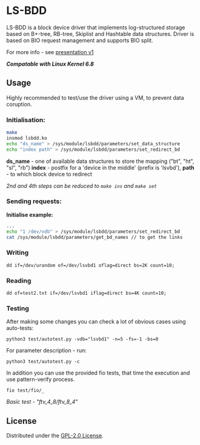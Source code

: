 # LS-BDD
LS-BDD is a block device driver that implements log-structured storage based on B+-tree, RB-tree, Skiplist and Hashtable data structures.
Driver is based on BIO request management and supports BIO split.

For more info - see [presentation v1](https://github.com/qrutyy/ls-bdd/blob/main/docs/LogStructuredStoringBasedOnB+Tree.pdf)

***Compatable with Linux Kernel 6.8***

## Usage
Highly recommended to test/use the driver using a VM, to prevent data coruption.

### Initialisation:
```bash
make
insmod lsbdd.ko
echo "ds_name" > /sys/module/lsbdd/parameters/set_data_structure
echo "index path" > /sys/module/lsbdd/parameters/set_redirect_bd
```
**ds_name** - one of available data structures to store the mapping ("bt", "ht", "sl", "rb")
**index** - postfix for a 'device in the middle' (prefix is 'lsvbd'), **path** - to which block device to redirect

*2nd and 4th steps can be reduced to `make ins` and `make set`*

### Sending requests: 

**Initialise example:**
```bash
...
echo "1 /dev/vdb" > /sys/module/lsbdd/parameters/set_redirect_bd
cat /sys/module/lsbdd/parameters/get_bd_names // to get the links
```
### Writing
```
dd if=/dev/urandom of=/dev/lsvbd1 oflag=direct bs=2K count=10;
```
### Reading
```
dd of=test2.txt if=/dev/lsvbd1 iflag=direct bs=4K count=10; 
```

### Testing
After making some changes you can check a lot of obvious cases using auto-tests:
```
python3 test/autotest.py -vdb="lsvbd1" -n=5 -fs=-1 -bs=0
```
For parameter description - run:
```
python3 test/autotest.py -c
```

In addition you can use the provided fio tests, that time the execution and use pattern-verify process.
```
fio test/fio/_
```
*Basic test - "ftv_4_8/ftv_8_4"*

## License

Distributed under the [GPL-2.0 License](https://github.com/qrutyy/ls-bdd/blob/main/LICENSE). 
